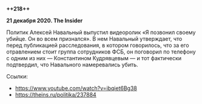 **++218++**


**21 декабря 2020. The Insider**

Политик Алексей Навальный выпустил видеоролик «Я позвонил своему убийце. Он во всем признался». В нем Навальный утверждает, что перед публикацией расследования, в котором говорилось, что за его отравлением стоит группа сотрудников ФСБ, он поговорил по телефону с одним из них — Константином Кудрявцевым — и тот фактически подтвердил, что Навального намеревались убить. 

Ссылки:
- https://www.youtube.com/watch?v=ibqiet6Bg38
- https://theins.ru/politika/237884